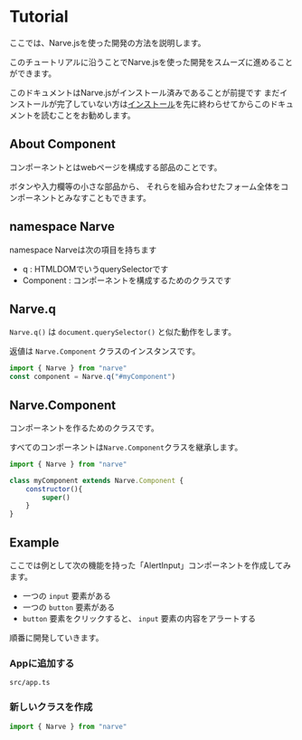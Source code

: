 # Tutorial
ここでは、Narve.jsを使った開発の方法を説明します。

このチュートリアルに沿うことでNarve.jsを使った開発をスムーズに進めることができます。

このドキュメントはNarve.jsがインストール済みであることが前提です
まだインストールが完了していない方は[インストール](Installation.md)を先に終わらせてからこのドキュメントを読むことをお勧めします。

## About Component
コンポーネントとはwebページを構成する部品のことです。

ボタンや入力欄等の小さな部品から、
それらを組み合わせたフォーム全体をコンポーネントとみなすこともできます。

## namespace Narve
namespace Narveは次の項目を持ちます
- q : HTMLDOMでいうquerySelectorです
- Component : コンポーネントを構成するためのクラスです

## Narve.q
`Narve.q()` は `document.querySelector()` と似た動作をします。

返値は `Narve.Component` クラスのインスタンスです。
```js
import { Narve } from "narve"
const component = Narve.q("#myComponent")
```
## Narve.Component
コンポーネントを作るためのクラスです。

すべてのコンポーネントは`Narve.Component`クラスを継承します。
```js
import { Narve } from "narve"

class myComponent extends Narve.Component {
    constructor(){
        super()
    }
}
```
## Example
ここでは例として次の機能を持った「AlertInput」コンポーネントを作成してみます。
- 一つの `input` 要素がある
- 一つの `button` 要素がある
- `button` 要素をクリックすると、 `input` 要素の内容をアラートする

順番に開発していきます。

### Appに追加する
`src/app.ts` 
### 新しいクラスを作成
```js
import { Narve } from "narve"

```

